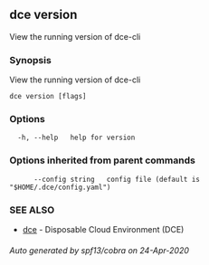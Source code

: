 ## dce version

View the running version of dce-cli

### Synopsis

View the running version of dce-cli

```
dce version [flags]
```

### Options

```
  -h, --help   help for version
```

### Options inherited from parent commands

```
      --config string   config file (default is "$HOME/.dce/config.yaml")
```

### SEE ALSO

* [dce](dce.md)	 - Disposable Cloud Environment (DCE)

###### Auto generated by spf13/cobra on 24-Apr-2020

